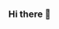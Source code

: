 ### Hi there 👋

<!--
**Stone-afk/Stone-afk** is a ✨ _special_ ✨ repository because its `README.md` (this file) appears on your GitHub profile.
Here are some ideas to get you started:

🔭 I'm a passionate backend developer who enjoys delving into technology.
🌱 Currently learning about technologies such as microservices, cloud-native, AI, and embracing the lifelong learning philosophy.
🤔 Still a novice for now, but aiming to become proficient in the future.
😄 Eager to contribute to the open-source community and create impactful projects in the fields of microservices, cloud-native, and artificial intelligence.
📫 How to reach me: hz1711865140@gmail.com
-->
